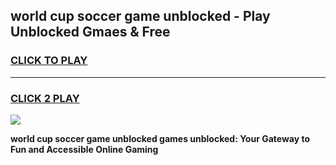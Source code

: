 
## world cup soccer game unblocked - Play Unblocked Gmaes & Free
<h3>
<a href="https://news.freeplayer.one?title=world_cup_soccer_game_unblocked&ref=23F">CLICK TO PLAY</a></h3>
<hr>

<h3>
<a href="https://news.freeplayer.one?title=world_cup_soccer_game_unblocked&ref=23F">CLICK 2 PLAY</a>
  
</h3>

<a href="https://news.freeplayer.one?title=world_cup_soccer_game_unblocked&ref=23F/"><img src="https://clearcache.store/games.png"></a>


**world cup soccer game unblocked games unblocked: Your Gateway to Fun and Accessible Online Gaming**
